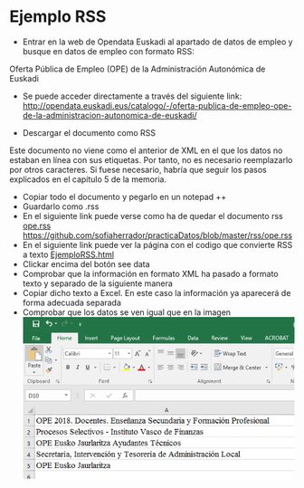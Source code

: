 # Ejemplo RSS

- Entrar en la web de Opendata Euskadi al apartado de datos de empleo y busque en datos de empleo con formato RSS:

Oferta Pública de Empleo (OPE) de la Administración Autonómica de Euskadi
- Se puede acceder directamente a través del siguiente link:
<http://opendata.euskadi.eus/catalogo/-/oferta-publica-de-empleo-ope-de-la-administracion-autonomica-de-euskadi/>

- Descargar el documento como RSS

Este documento no viene como el anterior de XML en el que los datos no estaban en línea con sus etiquetas. Por tanto, no es necesario reemplazarlo por otros caracteres. Si fuese necesario, habría que seguir los pasos explicados en el capítulo 5 de la memoria.

- Copiar todo el documento y pegarlo en un notepad ++
- Guardarlo como .rss
- En el siguiente link puede verse como ha de quedar el documento rss
[ope.rss](../rss/ope.rss)
<https://github.com/sofiaherrador/practicaDatos/blob/master/rss/ope.rss>
- En el siguiente link puede ver la página con el codigo que convierte RSS a texto
[EjemploRSS.html](../rss/EjemploRSS.html)
- Clickar encima del botón see data
- Comprobar que la información en formato XML ha pasado a formato texto y separado de la siguiente manera
- Copiar dicho texto a Excel. En este caso la información ya aparecerá de forma adecuada separada
- Comprobar que los datos se ven igual que en la imagen
![List of categories](../fotos/fotos/Capture%208.PNG)
